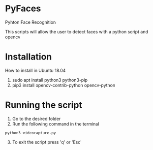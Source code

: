 # PyFaces

Pyhton Face Recognition

This scripts will allow the user to detect faces with a python script and opencv

# Installation

How to install in Ubuntu 18.04
1. sudo apt install python3 python3-pip
2. pip3 install opencv-contrib-python opencv-python

# Running the script

1. Go to the desired folder
2. Run the following command in the terminal

```
python3 videocapture.py
```
3. To exit the script press 'q' or 'Esc'
